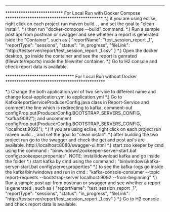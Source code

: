 **********************************************************************************************************

************************** For Local Run with Docker Compose ********************************************
    *.) if you are using eclise, right click on each project run maven build.. , and set the goal to "clean install".
    *.) then run "docker-compose --build" command.
    *.) Run a sample post api from postman or swagger and see whether a report is generated iside the "Container", such as
    {
      "reportName": "test_session_report _1",
      "reportType": "sessions",
      "status": "in_progress",
      "fileLink": "http://testserver/report/test_session_report _1.csv"
    }
  *.) Open the docker desktop, go inside the container and see the report is genrated (filewrite/reports) inside the filewriter container.
  *.) Go to H2 console and check report data is available.


******************************* For Local Run without Docker *********************************************

  *.) Change the both application.yml of two service to different name and change local-application.yml to application.yml
  *.) Go to KafkaReportServiceProducerConfig.java class in Report-Service and comment the line which is redirecting to kafka,
    comment-out configProp.put(ProducerConfig.BOOTSTRAP_SERVERS_CONFIG, "kafka:9092"); and uncomment configProp.put(ProducerConfig.BOOTSTRAP_SERVERS_CONFIG, "localhost:9092");
  *.) if you are using eclise, right click on each project run maven build.. , and set the goal to "clean install".
  *.) after building the two project run go to the swagger and check the get and post api's are available. http://localhost:8080/swagger-ui.html
  *.) start zoo keeper by cmd using the command : "bin\windows\zookeeper-server-start.bat config\zookeeper.properties". NOTE: install/download kafka and go inside the folder
  *.) start kafka by cmd using the command : "bin\windows\kafka-server-start.bat config\server.properties"
  *.) to see the kafka-logs go inside the kafka/bin/windows and run in cmd : "kafka-console-consumer --topic report-requests --bootstrap-server localhost:9092 --from-beginning"
  *.) Run a sample post api from postman or swagger and see whether a report is generated , such as
    {
      "reportName": "test_session_report _1",
      "reportType": "sessions",
      "status": "in_progress",
      "fileLink": "http://testserver/report/test_session_report _1.csv"
    }
  *.) Go to H2 console and check report data is available.

 

